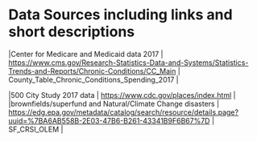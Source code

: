 # Data Sources including links and short descriptions

|Center for Medicare and Medicaid data 2017 | https://www.cms.gov/Research-Statistics-Data-and-Systems/Statistics-Trends-and-Reports/Chronic-Conditions/CC_Main | County_Table_Chronic_Conditions_Spending_2017 |


|500 City Study 2017 data | https://www.cdc.gov/places/index.html | 
|brownfields/superfund and Natural/Climate Change disasters | https://edg.epa.gov/metadata/catalog/search/resource/details.page?uuid=%7BA6AB558B-2E03-47B6-B261-43341B9F6B67%7D | SF_CRSI_OLEM |

